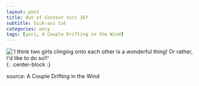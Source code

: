 ```yaml
---
layout: post
title: Out of Context Yuri 167
subtitle: Sick-ass tat
categories: oocy
tags: [yuri, A Couple Drifting in the Wind]
---
```



!['I think two girls clinging onto each other is a wonderful thing! Or rather, I'd like to do so!!'](https://imgur.com/WOmnhfP.png){: .center-block :}


source: A Couple Drifting in the Wind